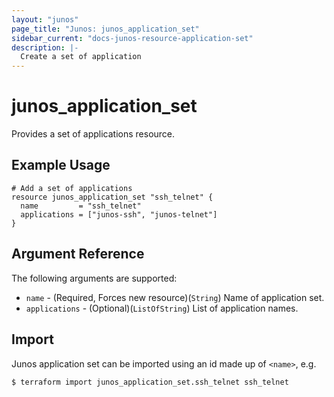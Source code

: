 ```yaml
---
layout: "junos"
page_title: "Junos: junos_application_set"
sidebar_current: "docs-junos-resource-application-set"
description: |-
  Create a set of application
---
```


# junos_application_set

Provides a set of applications resource.

## Example Usage

```hcl
# Add a set of applications
resource junos_application_set "ssh_telnet" {
  name         = "ssh_telnet"
  applications = ["junos-ssh", "junos-telnet"]
}
```

## Argument Reference

The following arguments are supported:

* `name` - (Required, Forces new resource)(`String`) Name of application set.
* `applications` - (Optional)(`ListOfString`) List of application names.

## Import

Junos application set can be imported using an id made up of `<name>`, e.g.

```
$ terraform import junos_application_set.ssh_telnet ssh_telnet
```

